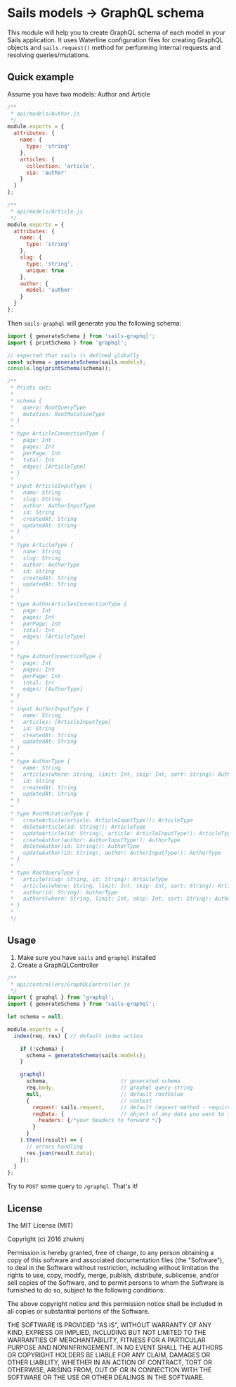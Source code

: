 # Sails models -> GraphQL schema
This module will help you to create GraphQL schema of each model in your Sails application.
It uses Waterline configuration files for creating GraphQL objects and `sails.request()` method for performing internal requests and resolving queries/mutations.

## Quick example
Assume you have two models: Author and Article
```javascript
/**
 * api/models/Author.js
 */
module.exports = {
  attributes: {
    name: {
      type: 'string'
    },
    articles: {
      collection: 'article',
      via: 'author'
    }
  }
};

/**
 * api/models/Article.js
 */
module.exports = {
  attributes: {
    name: {
      type: 'string'
    },
    slug: {
      type: 'string',
      unique: true
    },
    author: {
      model: 'author'
    }
  }
};
```

Then `sails-graphql` will generate you the following schema:

```javascript
import { generateSchema } from 'sails-graphql';
import { printSchema } from 'graphql';

// expected that sails is defined globally
const schema = generateSchema(sails.models);
console.log(printSchema(schema));

/**
 * Prints out:
 *
 * schema {
 *   query: RootQueryType
 *   mutation: RootMutationType
 * }
 *
 * type ArticleConnectionType {
 *   page: Int
 *   pages: Int
 *   perPage: Int
 *   total: Int
 *   edges: [ArticleType]
 * }
 *
 * input ArticleInputType {
 *   name: String
 *   slug: String
 *   author: AuthorInputType
 *   id: String
 *   createdAt: String
 *   updatedAt: String
 * }
 *
 * type ArticleType {
 *   name: String
 *   slug: String
 *   author: AuthorType
 *   id: String
 *   createdAt: String
 *   updatedAt: String
 * }
 *
 * type AuthorArticlesConnectionType {
 *   page: Int
 *   pages: Int
 *   perPage: Int
 *   total: Int
 *   edges: [ArticleType]
 * }
 *
 * type AuthorConnectionType {
 *   page: Int
 *   pages: Int
 *   perPage: Int
 *   total: Int
 *   edges: [AuthorType]
 * }
 *
 * input AuthorInputType {
 *   name: String
 *   articles: [ArticleInputType]
 *   id: String
 *   createdAt: String
 *   updatedAt: String
 * }
 *
 * type AuthorType {
 *   name: String
 *   articles(where: String, limit: Int, skip: Int, sort: String): AuthorArticlesConnectionType
 *   id: String
 *   createdAt: String
 *   updatedAt: String
 * }
 *
 * type RootMutationType {
 *   createArticle(article: ArticleInputType!): ArticleType
 *   deleteArticle(id: String!): ArticleType
 *   updateArticle(id: String!, article: ArticleInputType!): ArticleType
 *   createAuthor(author: AuthorInputType!): AuthorType
 *   deleteAuthor(id: String!): AuthorType
 *   updateAuthor(id: String!, author: AuthorInputType!): AuthorType
 * }
 *
 * type RootQueryType {
 *   article(slug: String, id: String): ArticleType
 *   articles(where: String, limit: Int, skip: Int, sort: String): ArticleConnectionType
 *   author(id: String): AuthorType
 *   authors(where: String, limit: Int, skip: Int, sort: String): AuthorConnectionType
 * }
 *
 */

```

## Usage
1. Make sure you have `sails` and `graphql` installed
2. Create a GraphQLController
```javascript
/**
 * api/controllers/GraphQLController.js
 */
import { graphql } from 'graphql';
import { generateSchema } from 'sails-graphql';

let schema = null;

module.exports = {
  index(req, res) { // default index action

    if (!schema) {
      schema = generateSchema(sails.models);
    }

    graphql(
      schema,                       // generated schema
      req.body,                     // graphql query string
      null,                         // default rootValue
      {                             // context
        request: sails.request,     // default request method - required
        reqData: {                  // object of any data you want to forward to server's internal request
          headers: {/*your headers to forward */}
        }
      }
    ).then((result) => {
      // errors handling
      res.json(result.data);
    });
  }
};

```
Try to `POST` some query to `/graphql`. That's it!


## License
The MIT License (MIT)

Copyright (c) 2016 zhukmj

Permission is hereby granted, free of charge, to any person obtaining a copy
of this software and associated documentation files (the "Software"), to deal
in the Software without restriction, including without limitation the rights
to use, copy, modify, merge, publish, distribute, sublicense, and/or sell
copies of the Software, and to permit persons to whom the Software is
furnished to do so, subject to the following conditions:

The above copyright notice and this permission notice shall be included in all
copies or substantial portions of the Software.

THE SOFTWARE IS PROVIDED "AS IS", WITHOUT WARRANTY OF ANY KIND, EXPRESS OR
IMPLIED, INCLUDING BUT NOT LIMITED TO THE WARRANTIES OF MERCHANTABILITY,
FITNESS FOR A PARTICULAR PURPOSE AND NONINFRINGEMENT. IN NO EVENT SHALL THE
AUTHORS OR COPYRIGHT HOLDERS BE LIABLE FOR ANY CLAIM, DAMAGES OR OTHER
LIABILITY, WHETHER IN AN ACTION OF CONTRACT, TORT OR OTHERWISE, ARISING FROM,
OUT OF OR IN CONNECTION WITH THE SOFTWARE OR THE USE OR OTHER DEALINGS IN THE
SOFTWARE.
